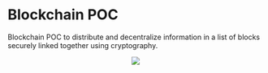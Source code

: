 # Blockchain POC

Blockchain POC to distribute and decentralize information in a list of blocks securely linked together using cryptography.

<p align="center">
<img src="https://ccecosystems.news/wp-content/uploads/2021/07/bitcoin-and-cryptocurrency-1-scaled.jpeg">
</p>
